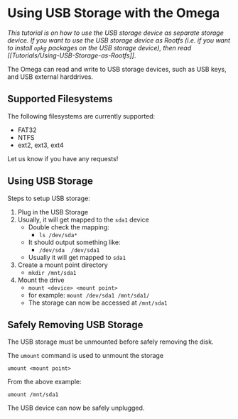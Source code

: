 # Using USB Storage with the Omega

*This tutorial is on how to use the USB storage device as separate storage device. If you want to use the USB storage device as Rootfs (i.e. if you want to install `opkg` packages on the USB storage device), then read [[Tutorials/Using-USB-Storage-as-Rootfs]]*.

The Omega can read and write to USB storage devices, such as USB keys, and USB external harddrives.

## Supported Filesystems

The following filesystems are currently supported:

* FAT32
* NTFS
* ext2, ext3, ext4

Let us know if you have any requests!

## Using USB Storage

Steps to setup USB storage:

1. Plug in the USB Storage
2. Usually, it will get mapped to the `sda1` device
	* Double check the mapping:
		* `ls /dev/sda*`
	* It should output something like:
		* `/dev/sda  /dev/sda1`
	* Usually it will get mapped to `sda1`
3. Create a mount point directory
	* `mkdir /mnt/sda1`
4. Mount the drive
	* `mount <device> <mount point>`
	* for example: `mount /dev/sda1 /mnt/sda1/`
 	* The storage can now be accessed at `/mnt/sda1`

## Safely Removing USB Storage

The USB storage must be unmounted before safely removing the disk.

The `umount` command is used to unmount the storage

```
umount <mount point>
```

From the above example:

```
umount /mnt/sda1
```

The USB device can now be safely unplugged.